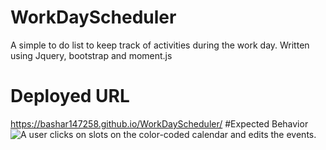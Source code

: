 # WorkDayScheduler
A simple to do list to keep track of activities during the work day. Written using Jquery, bootstrap and moment.js
# Deployed URL
https://bashar147258.github.io/WorkDayScheduler/
#Expected Behavior
![A user clicks on slots on the color-coded calendar and edits the events.](.05-third-party-apis-homework-demo.gif)
